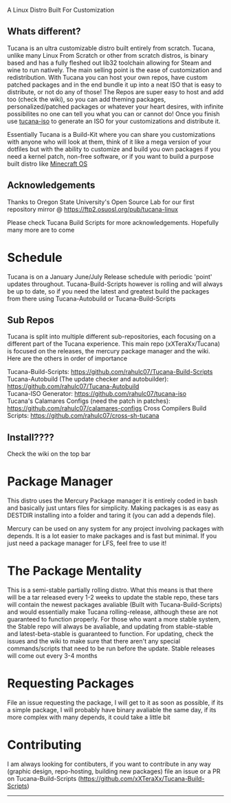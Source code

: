 A Linux Distro Built For Customization


## Whats different?
Tucana is an ultra customizable distro built entirely from scratch. Tucana, unlike many Linux From Scratch or other from scratch distros, is binary based and has a fully fleshed out lib32 toolchain allowing for Steam and wine to run natively.  The main selling point is the ease of customization and redistribution. With Tucana you can host your own repos, have custom patched packages and in the end bundle it up into a neat ISO that is easy to distribute, or not do any of those! The Repos are super easy to host and add too (check the wiki), so you can add theming packages, personalized/patched packages or whatever your heart desires, with infinite possibilites no one can tell you what you can or cannot do! Once you finish use [tucana-iso](https://github.com/rahulc07/tucana-iso) to generate an ISO for your customizations and distribute it.

Essentially Tucana is a Build-Kit where you can share you customizations with anyone who will look at them, think of it like a mega version of your dotfiles but with the ability to customize and build you own packages if you need a kernel patch, non-free software, or if you want to build a purpose built distro like [Minecraft OS](https:/github.com/rahulc07/mcos)


## Acknowledgements

Thanks to Oregon State University's Open Source Lab for our first repository mirror @ https://ftp2.osuosl.org/pub/tucana-linux

Please check Tucana Build Scripts for more acknowledgements.
Hopefully many more are to come
# Schedule
Tucana is on a January June/July Release schedule with periodic 'point' updates throughout.  Tucana-Build-Scripts however is rolling and will always be up to date, so if you need the latest and greatest build the packages from there using Tucana-Autobuild or Tucana-Build-Scripts


## Sub Repos
Tucana is split into multiple different sub-repositories, each focusing on a different part of the Tucana experience.  This main repo (xXTeraXx/Tucana) is focused on the releases, the mercury package manager and the wiki.  Here are the others in order of importance

Tucana-Build-Scripts: https://github.com/rahulc07/Tucana-Build-Scripts  
Tucana-Autobuild (The update checker and autobuilder): https://github.com/rahulc07/Tucana-Autobuild  
Tucana-ISO Generator: https://github.com/rahulc07/tucana-iso  
Tucana's Calamares Configs (need the patch in patches): https://github.com/rahulc07/calamares-configs
Cross Compilers Build Scripts: https://github.com/rahulc07/cross-sh-tucana


## Install????
Check the wiki on the top bar

# Package Manager
This distro uses the Mercury Package manager it is entirely coded in bash and basically just untars files for simplicity.  Making packages is as easy as DESTDIR installing into a folder and taring it (you can add a depends file).  

Mercury can be used on any system for any project involving packages with depends.  It is a lot easier to make packages and is fast but minimal.  If you just need a package manager for LFS, feel free to use it!
# The Package Mentality
This is a semi-stable partially rolling distro. What this means is that there will be a tar released every 1-2 weeks to update the stable repo, these tars will contain the newest packages avaliable (Built with Tucana-Build-Scripts) and would essentially make Tucana rolling-release, although these are not guaranteed to function properly.  For those who want a more stable system, the Stable repo will always be avaliable, and updating from stable-stable and latest-beta-stable is guaranteed to function. For updating, check the issues and the wiki to make sure that there aren't any special commands/scripts that need to be run before the update.  Stable releases will come out every 3-4 months

# Requesting Packages
File an issue requesting the package, I will get to it as soon as possible, if its a simple package, I will probably have binary avaliable the same day, if its more complex with many depends, it could take a little bit


# Contributing
I am always looking for contibuters, if you want to contribute in any way (graphic design, repo-hosting, building new packages) file an issue or a PR on Tucana-Build-Scripts (https://github.com/xXTeraXx/Tucana-Build-Scripts) 
_________________________________________________________________________________________________________________________________________________________




